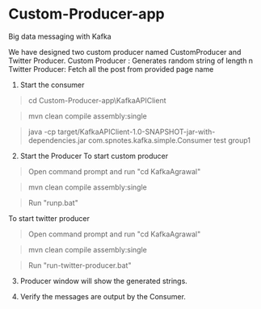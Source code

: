 # Custom-Producer-app

Big data messaging with Kafka

We have designed two custom producer named CustomProducer and Twitter Producer.
Custom Producer : Generates random string of length n
Twitter Producer: Fetch all the post from provided page name

 1. Start the consumer
 > cd Custom-Producer-app\KafkaAPIClient
 
 > mvn clean compile assembly:single
 
 > java -cp target/KafkaAPIClient-1.0-SNAPSHOT-jar-with-dependencies.jar com.spnotes.kafka.simple.Consumer test group1
 
 2. Start the Producer
  To start custom producer 
  > Open command prompt and run "cd KafkaAgrawal"
  
  > mvn clean compile assembly:single
  
  > Run "runp.bat"
  
  
  To start twitter producer 
  > Open command prompt and run "cd KafkaAgrawal"
  
  > mvn clean compile assembly:single
  
  > Run "run-twitter-producer.bat"

3. Producer window will show the generated strings.

4. Verify the messages are output by the Consumer.

